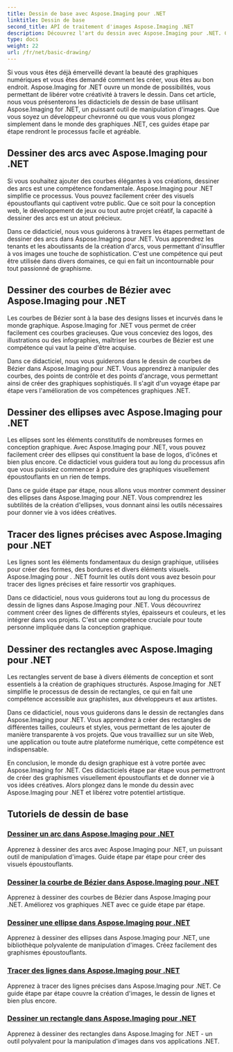 ```yaml
---
title: Dessin de base avec Aspose.Imaging pour .NET
linktitle: Dessin de base
second_title: API de traitement d'images Aspose.Imaging .NET
description: Découvrez l'art du dessin avec Aspose.Imaging pour .NET. Créez des visuels époustouflants grâce à des guides étape par étape sur les arcs, les courbes de Bézier, les ellipses, les lignes et les rectangles.
type: docs
weight: 22
url: /fr/net/basic-drawing/
---
```


Si vous vous êtes déjà émerveillé devant la beauté des graphiques numériques et vous êtes demandé comment les créer, vous êtes au bon endroit. Aspose.Imaging for .NET ouvre un monde de possibilités, vous permettant de libérer votre créativité à travers le dessin. Dans cet article, nous vous présenterons les didacticiels de dessin de base utilisant Aspose.Imaging for .NET, un puissant outil de manipulation d'images. Que vous soyez un développeur chevronné ou que vous vous plongez simplement dans le monde des graphiques .NET, ces guides étape par étape rendront le processus facile et agréable.

## Dessiner des arcs avec Aspose.Imaging pour .NET

Si vous souhaitez ajouter des courbes élégantes à vos créations, dessiner des arcs est une compétence fondamentale. Aspose.Imaging pour .NET simplifie ce processus. Vous pouvez facilement créer des visuels époustouflants qui captivent votre public. Que ce soit pour la conception web, le développement de jeux ou tout autre projet créatif, la capacité à dessiner des arcs est un atout précieux.

Dans ce didacticiel, nous vous guiderons à travers les étapes permettant de dessiner des arcs dans Aspose.Imaging pour .NET. Vous apprendrez les tenants et les aboutissants de la création d'arcs, vous permettant d'insuffler à vos images une touche de sophistication. C'est une compétence qui peut être utilisée dans divers domaines, ce qui en fait un incontournable pour tout passionné de graphisme.

## Dessiner des courbes de Bézier avec Aspose.Imaging pour .NET

Les courbes de Bézier sont à la base des designs lisses et incurvés dans le monde graphique. Aspose.Imaging for .NET vous permet de créer facilement ces courbes gracieuses. Que vous conceviez des logos, des illustrations ou des infographies, maîtriser les courbes de Bézier est une compétence qui vaut la peine d'être acquise.

Dans ce didacticiel, nous vous guiderons dans le dessin de courbes de Bézier dans Aspose.Imaging pour .NET. Vous apprendrez à manipuler des courbes, des points de contrôle et des points d'ancrage, vous permettant ainsi de créer des graphiques sophistiqués. Il s'agit d'un voyage étape par étape vers l'amélioration de vos compétences graphiques .NET.

## Dessiner des ellipses avec Aspose.Imaging pour .NET

Les ellipses sont les éléments constitutifs de nombreuses formes en conception graphique. Avec Aspose.Imaging pour .NET, vous pouvez facilement créer des ellipses qui constituent la base de logos, d'icônes et bien plus encore. Ce didacticiel vous guidera tout au long du processus afin que vous puissiez commencer à produire des graphiques visuellement époustouflants en un rien de temps.

Dans ce guide étape par étape, nous allons vous montrer comment dessiner des ellipses dans Aspose.Imaging pour .NET. Vous comprendrez les subtilités de la création d'ellipses, vous donnant ainsi les outils nécessaires pour donner vie à vos idées créatives.

## Tracer des lignes précises avec Aspose.Imaging pour .NET

Les lignes sont les éléments fondamentaux du design graphique, utilisées pour créer des formes, des bordures et divers éléments visuels. Aspose.Imaging pour . .NET fournit les outils dont vous avez besoin pour tracer des lignes précises et faire ressortir vos graphiques.

Dans ce didacticiel, nous vous guiderons tout au long du processus de dessin de lignes dans Aspose.Imaging pour .NET. Vous découvrirez comment créer des lignes de différents styles, épaisseurs et couleurs, et les intégrer dans vos projets. C'est une compétence cruciale pour toute personne impliquée dans la conception graphique.

## Dessiner des rectangles avec Aspose.Imaging pour .NET

Les rectangles servent de base à divers éléments de conception et sont essentiels à la création de graphiques structurés. Aspose.Imaging for .NET simplifie le processus de dessin de rectangles, ce qui en fait une compétence accessible aux graphistes, aux développeurs et aux artistes.

Dans ce didacticiel, nous vous guiderons dans le dessin de rectangles dans Aspose.Imaging pour .NET. Vous apprendrez à créer des rectangles de différentes tailles, couleurs et styles, vous permettant de les ajouter de manière transparente à vos projets. Que vous travailliez sur un site Web, une application ou toute autre plateforme numérique, cette compétence est indispensable.

En conclusion, le monde du design graphique est à votre portée avec Aspose.Imaging for .NET. Ces didacticiels étape par étape vous permettront de créer des graphismes visuellement époustouflants et de donner vie à vos idées créatives. Alors plongez dans le monde du dessin avec Aspose.Imaging pour .NET et libérez votre potentiel artistique.
## Tutoriels de dessin de base
### [Dessiner un arc dans Aspose.Imaging pour .NET](./draw-arc/)
Apprenez à dessiner des arcs avec Aspose.Imaging pour .NET, un puissant outil de manipulation d'images. Guide étape par étape pour créer des visuels époustouflants.
### [Dessiner la courbe de Bézier dans Aspose.Imaging pour .NET](./draw-bezier-curve/)
Apprenez à dessiner des courbes de Bézier dans Aspose.Imaging pour .NET. Améliorez vos graphiques .NET avec ce guide étape par étape.
### [Dessiner une ellipse dans Aspose.Imaging pour .NET](./draw-ellipse/)
Apprenez à dessiner des ellipses dans Aspose.Imaging pour .NET, une bibliothèque polyvalente de manipulation d'images. Créez facilement des graphismes époustouflants.
### [Tracer des lignes dans Aspose.Imaging pour .NET](./draw-lines/)
Apprenez à tracer des lignes précises dans Aspose.Imaging pour .NET. Ce guide étape par étape couvre la création d'images, le dessin de lignes et bien plus encore.
### [Dessiner un rectangle dans Aspose.Imaging pour .NET](./draw-rectangle/)
Apprenez à dessiner des rectangles dans Aspose.Imaging for .NET - un outil polyvalent pour la manipulation d'images dans vos applications .NET.
